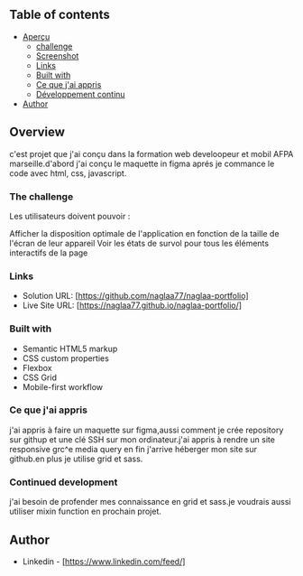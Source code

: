 ## Table of contents

- [Aperçu](#overview)
  - [challenge](#the-challenge)
  - [Screenshot](#screenshot)
  - [Links](#links)
  - [Built with](#built-with)
  - [Ce que j'ai appris](#what-i-learned)
  - [Développement continu](#continued-development)
- [Author](#author)

## Overview

c'est projet que j'ai conçu dans la formation web develoopeur et mobil AFPA marseille.d'abord j'ai conçu le maquette in figma aprés je commance le code avec html, css, javascript.

### The challenge

Les utilisateurs doivent pouvoir :

Afficher la disposition optimale de l'application en fonction de la taille de l'écran de leur appareil
Voir les états de survol pour tous les éléments interactifs de la page

### Links

- Solution URL: [https://github.com/naglaa77/naglaa-portfolio]
- Live Site URL: [https://naglaa77.github.io/naglaa-portfolio/]

### Built with

- Semantic HTML5 markup
- CSS custom properties
- Flexbox
- CSS Grid
- Mobile-first workflow

### Ce que j'ai appris

j'ai appris à faire un maquette sur figma,aussi comment je crée repository sur githup et une clé SSH sur mon ordinateur.j'ai appris à rendre un site responsive grc^e media query en fin j'arrive héberger mon site sur github.en plus je utilise grid et sass.

### Continued development

j'ai besoin de profender mes connaissance en grid et sass.je voudrais aussi utiliser mixin function en prochain projet.

## Author

- Linkedin - [https://www.linkedin.com/feed/]
